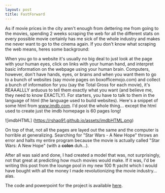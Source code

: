 ```yaml
---
layout: post
title: FastForward
---
```



As if movie prices in the city aren't enough from dettering me from going to the movies, spending 2 weeks scraping the web for all the different stats on every possible movie certainly has me sick of the whole industry and makes me never want to go to the cinema again. If you don't know what scraping the web means, heres some background: 

When you go to a website it's usually no big deal to just look at the page with your human eyes, click on links with your human hand, and interpret basic information on the webpage using your human brain. Computers, however, don't have hands, eyes, or brains and when you want them to go to a bunch of websites (say movie pages on boxofficemojo.com) and collect a bunch of information for you (say the Total Gross for each movie), it's REAAALLLY  arduous to tell them exactly what you want (and believe me, they need to know EXACTLY). For starters, you have to talk to them in the language of html (the language used to build websites). Here's a snippet of some html from www.imdb.com. I'd post the whole thing... except the html used to create just the imdb homepage is 60 pages long!

![imdbHTML] (https://rshap91.github.io/assets/imdbHTML.png)


On top of that, not all the pages are layed out the same and the computer is horrible at generalizing. Searching for 
"Star Wars - A New Hope" throws an error and halts my entire program because the movie is actually called "Star Wars: A New Hope" (with a **colon** duh...). 

After all was said and done, I had created a model that was, not surprisingly, not that great at predicting how much movies would make. If it was, I'd be writing this post from the lounge pool in my new 100 ft yacht which I would have bought with all the money I made revolutionizing the movie industry... alas.

The code and powerpoint for the project is available [here](https://github.com/rshap91/Movie_Gross).
